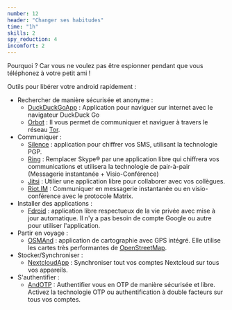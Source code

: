 ```yaml
---
number: 12
header: "Changer ses habitudes"
time: "1h"
skills: 2
spy_reduction: 4
incomfort: 2
---
```


Pourquoi ? Car vous ne voulez pas être espionner pendant que vous téléphonez à votre petit ami !

Outils pour libérer votre android rapidement : 
 - Rechercher de manière sécurisée et anonyme : 
    - [DuckDuckGoApp](https://duckduckgo.com/app) : Application pour naviguer sur internet avec le navigateur DuckDuck Go
    - [Orbot](https://guardianproject.info/apps/orbot/) : Il vous permet de communiquer et naviguer à travers le réseau [Tor](https://www.torproject.org/).
 - Communiquer :
    - [Silence](https://silence.im/) : application pour chiffrer vos SMS, utilisant la technologie PGP.
    - [Ring](https://ring.cx/) : Remplacer Skype® par une application libre qui chiffrera vos communications et utilisera la technologie de pair-à-pair (Messagerie instantanée + Visio-Conférence)
    - [Jitsi](https://jitsi.org/jitsi-meet/) : Utilier une application libre pour collaborer avec vos collègues.
    - [Riot.IM](https://about.riot.im/) : Communiquer en messagerie instantanée ou en visio-conférence avec le protocole Matrix.
 - Installer des applications : 
    - [Fdroid](https://f-droid.org/en/) : application libre respectueux de la vie privée avec mise à jour automatique. Il n'y a pas besoin de compte Google ou autre pour utiliser l'application.
 - Partir en voyage : 
    - [OSMAnd](https://osmand.net/) : application de cartographie avec GPS intégré. Elle utilise les cartes très performantes de [OpenStreetMap](https://openstreetmap.org).
 - Stocker/Synchroniser : 
    - [NextcloudApp](https://nextcloud.com/clients/) : Synchroniser tout vos comptes Nextcloud sur tous vos appareils.
 - S'authentifier : 
    - [AndOTP](https://github.com/andOTP/andOTP) : Authentifier vous en OTP de manière sécurisée et libre. Activez la technologie OTP ou authentification à double facteurs sur tous vos comptes.
 
